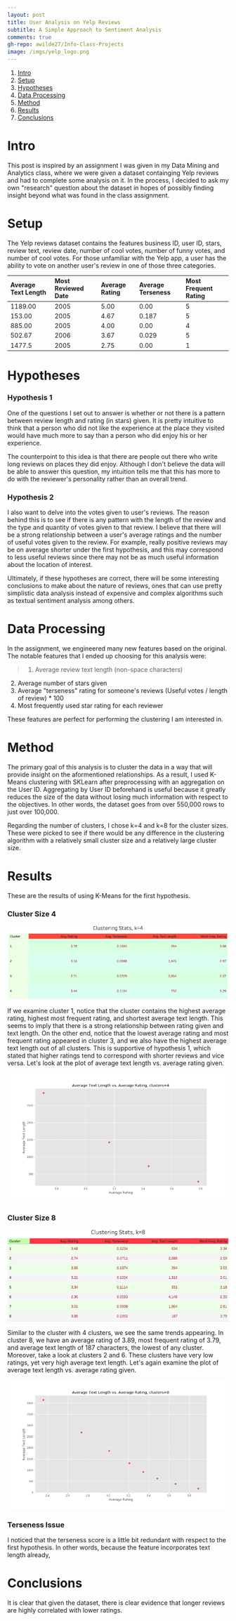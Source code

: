 ```yaml
---
layout: post
title: User Analysis on Yelp Reviews
subtitle: A Simple Approach to Sentiment Analysis
comments: true
gh-repo: awilde27/Info-Class-Projects
image: /imgs/yelp_logo.png
---
```



1. [Intro](#intro) 
2. [Setup](#setup)
3. [Hypotheses](#hypotheses)
4. [Data Processing](#data-processing)
5. [Method](#method)
6. [Results](#results)
7. [Conclusions](#conclusions)


# Intro

This post is inspired by an assignment I was given in my Data Mining and Analytics class, where we were given a dataset containging Yelp reviews and had to complete some analysis on it. In the process, I decided to ask my own "research" question about the dataset in hopes of possibly finding insight beyond what was found in the class assignment. 

# Setup

The Yelp reviews dataset contains the features business ID, user ID, stars, review text, review date, number of cool votes, number of funny votes, and number of cool votes. For those unfamiliar with the Yelp app, a user has the ability to vote on another user's review in one of those three categories.  

| Average Text Length | Most Reviewed Date | Average Rating | Average Terseness | Most Frequent Rating |
| :---- | :------ | :------ | :------ | :------ |
| 1189.00 | 2005 | 5.00 | 0.00 | 5 |
| 153.00 | 2005 | 4.67 | 0.187 | 5 |
| 885.00 | 2005 | 4.00 | 0.00 | 4 |
| 502.67 | 2006 | 3.67 | 0.029 | 5 |
| 1477.5 | 2005 | 2.75 | 0.00 | 1 |


# Hypotheses

### Hypothesis 1

One of the questions I set out to answer is whether or not there is a pattern between review length and rating (in stars) given. It is pretty intuitive to think that a person who did not like the experience at the place they visited would have much more to say than a person who did enjoy his or her experience. 

The counterpoint to this idea is that there are people out there who write long reviews on places they did enjoy. Although I don't believe the data will be able to answer this question, my intuition tells me that this has more to do with the reviewer's personality rather than an overall trend.

### Hypothesis 2

I also want to delve into the votes given to user's reviews. The reason behind this is to see if there is any pattern with the length of the review and the type and quantity of votes given to that review. I believe that there will be a strong relationship between a user's average ratings and the number of useful votes given to the review. For example, really positive reviews may be on average shorter under the first hypothesis, and this may correspond to less useful reviews since there may not be as much useful information about the location of interest.

Ultimately, if these hypotheses are correct, there will be some interesting conclusions to make about the nature of reviews, ones that can use pretty simplistic data analysis instead of expensive and complex algorithms such as textual sentiment analysis among others.

# Data Processing

In the assignment, we engineered many new features based on the original. The notable features that I ended up choosing for this analysis were: 

> 1. Average review text length (non-space characters)
2. Average number of stars given
3. Average "terseness" rating for someone's reviews (Useful votes / length of review) * 100
4. Most frequently used star rating for each reviewer

These features are perfect for performing the clustering I am interested in.

# Method

The primary goal of this analysis is to cluster the data in a way that will provide insight on the aformentioned relationships. As a result, I used K-Means clustering with SKLearn after preprocessing with an aggregation on the User ID. Aggregating by User ID beforehand is useful because it greatly reduces the size of the data without losing much information with respect to the objectives. In other words, the dataset goes from over 550,000 rows to just over 100,000. 

Regarding the number of clusters, I chose k=4 and k=8 for the cluster sizes. These were picked to see if there would be any difference in the clustering algorithm with a relatively small cluster size and a relatively large cluster size. 

# Results

These are the results of using K-Means for the first hypothesis. 

### Cluster Size 4

![Cluster 4](/imgs/yelp_cluster4_table.png)

If we examine cluster 1, notice that the cluster contains the highest average rating, highest most frequent rating, and shortest average text length. This seems to imply that there is a strong relationship between rating given and text length. On the other end, notice that the lowest average rating and most frequent rating appeared in cluster 3, and we also have the highest average text length out of all clusters. This is supportive of hypothesis 1, which stated that higher ratings tend to correspond with shorter reviews and vice versa. Let's look at the plot of average text length vs. average rating given.

![cluster plot 4](/imgs/tl_vs_rat_cluster4.png)


### Cluster Size 8

![Cluster 8](/imgs/yelp_cluster8_table.png)

Similar to the cluster with 4 clusters, we see the same trends appearing. In cluster 8, we have an average rating of 3.89, most frequent rating of 3.79, and average text length of 187 characters, the lowest of any cluster. Moreover, take a look at clusters 2 and 6. These clusters have very low ratings, yet very high average text length. Let's again examine the plot of average text length vs. average rating given.

![Cluster plot](/imgs/tl_vs_rat_cluster8.png)

### Terseness Issue

I noticed that the terseness score is a little bit redundant with respect to the first hypothesis. In other words, because the feature incorporates text length already, 

# Conclusions

It is clear that given the dataset, there is clear evidence that longer reviews are highly correlated with lower ratings.









